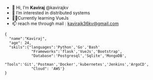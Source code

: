 - 👋 Hi, I’m **Kaviraj** @kavirajkv
- 👀 I’m interested in distributed systems
- 👨‍💻Currently learning VueJs
- 📫 reach me through mail : kavirajk36kv@gmail.com
```
{
  "name":"Kaviraj",
  "age": 24,
  "skils":{"languages":'Python','Go','Bash'
            "Frameworks":'flask','VueJs','Bootstrap',
            "Database":'Postgresql','Sqlite','MongoDB',
            "Tools":'Git','Postman','Docker','kubernetes','Jenkins','ArgoCD',
            "Cloud": 'AWS'}
}
```

<!---
kavirajkv/kavirajkv is a ✨ special ✨ repository because its `README.md` (this file) appears on your GitHub profile.
You can click the Preview link to take a look at your changes.
--->
